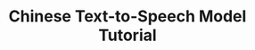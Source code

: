 ---
title: Chinese Text-to-Speech Model Tutorial
technologies: CoquiTTS, Python, Git, Jekyll
description: 
- This is website showcasing a tutorial on how to create your very own Chinese Text-to-Speech Model. It also has very detailed explanations on what components are working together, so it's quite beginner friendly!
github: https://github.com/mygreentae/technical-tutorial
link: https://mygreentae.github.io/technical-tutorial
date-started: 2023-04
date-ended: 2023-05
---